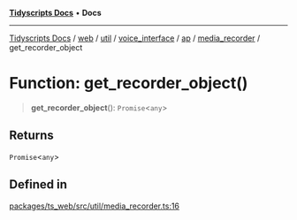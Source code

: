 [**Tidyscripts Docs**](../../../../../../../../../../../README.md) • **Docs**

***

[Tidyscripts Docs](../../../../../../../../../../../globals.md) / [web](../../../../../../../../../README.md) / [util](../../../../../../../README.md) / [voice\_interface](../../../../../README.md) / [ap](../../../README.md) / [media\_recorder](../README.md) / get\_recorder\_object

# Function: get\_recorder\_object()

> **get\_recorder\_object**(): `Promise`\<`any`\>

## Returns

`Promise`\<`any`\>

## Defined in

[packages/ts\_web/src/util/media\_recorder.ts:16](https://github.com/sheunaluko/tidyscripts/blob/master/packages/ts_web/src/util/media_recorder.ts#L16)
